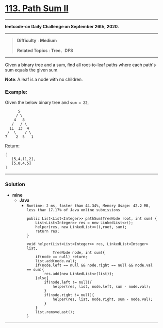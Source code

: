 # [113. Path Sum II](https://leetcode.com/problems/path-sum-ii/)

---

**leetcode-cn Daily Challenge on September 26th, 2020.**

---

> **Difficulty** : **Medium**
>
> **Related Topics** : **Tree**、**DFS**

---

Given a binary tree and a sum, find all root-to-leaf paths where each path's sum equals the given sum.

**Note**: A leaf is a node with no children.

### Example:
Given the below binary tree and `sum = 22`,
```
      5
     / \
    4   8
   /   / \
  11  13  4
 /  \    / \
7    2  5   1
```
Return:
```
[
   [5,4,11,2],
   [5,8,4,5]
]
```

---


### Solution
* **mine**
  * **Java**
    * `Runtime: 2 ms, faster than 44.34%, Memory Usage: 42.2 MB, less than 17.17% of Java online submissions`
      ```
      public List<List<Integer>> pathSum(TreeNode root, int sum) {
          List<List<Integer>> res = new LinkedList<>();
          helper(res, new LinkedList<>(),root, sum);
          return res;
      }

      void helper(List<List<Integer>> res, LinkedList<Integer> list,
                  TreeNode node, int sum){
          if(node == null) return;
          list.add(node.val);
          if(node.left == null && node.right == null && node.val == sum){
              res.add(new LinkedList<>(list));
          }else{
              if(node.left != null){
                  helper(res, list, node.left, sum - node.val);
              }
              if(node.right != null){
                  helper(res, list, node.right, sum - node.val);
              }
          }
          list.removeLast();
      }
      ```


---


